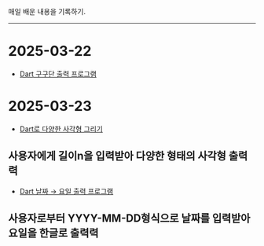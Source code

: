 매일 배운 내용을 기록하기.

---

# 2025-03-22
- [Dart 구구단 출력 프로그램](2025-03-22/gugudan.dart)

# 2025-03-23
- [Dart로 다양한 사각형 그리기](2025-03-23/squ.dart)
## 사용자에게 길이n을 입력받아 다양한 형태의 사각형 출력력
- [Dart 날짜 → 요일 출력 프로그램](2025-03-23/dayweek.dart)
## 사용자로부터 YYYY-MM-DD형식으로 날짜를 입력받아 요일을 한글로 출력력